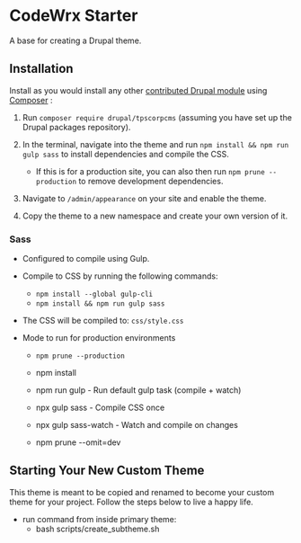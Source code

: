 # CodeWrx Starter

A base for creating a Drupal theme.

## Installation

Install as you would install any other [contributed Drupal module](https://www.drupal.org/docs/extending-drupal/installing-drupal-modules) using [Composer](https://getcomposer.org) :

1. Run `composer require drupal/tpscorpcms` (assuming you have set up the Drupal packages repository).

2. In the terminal, navigate into the theme and run `npm install && npm run gulp sass` to install dependencies and compile the CSS.

   - If this is for a production site, you can also then run `npm prune --production` to remove development dependencies.

3. Navigate to `/admin/appearance` on your site and enable the theme.

4. Copy the theme to a new namespace and create your own version of it.

### Sass

- Configured to compile using Gulp.
- Compile to CSS by running the following commands:
  - `npm install --global gulp-cli`
  - `npm install && npm run gulp sass`
- The CSS will be compiled to: `css/style.css`
- Mode to run for production environments

  - `npm prune --production`

  - npm install
  - npm run gulp - Run default gulp task (compile + watch)
  - npx gulp sass - Compile CSS once
  - npx gulp sass-watch - Watch and compile on changes
  - npm prune --omit=dev

## Starting Your New Custom Theme

This theme is meant to be copied and renamed to become your custom theme for your project. Follow the steps below to live a happy life.

- run command from inside primary theme:
  - bash scripts/create_subtheme.sh
